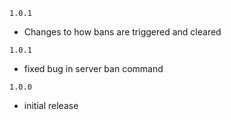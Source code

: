 ﻿`1.0.1`
- Changes to how bans are triggered and cleared

`1.0.1`
- fixed bug in server ban command

`1.0.0`
- initial release